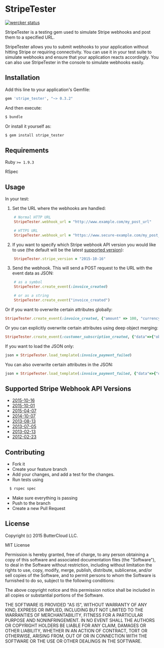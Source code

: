 # StripeTester

[![wercker status](https://app.wercker.com/status/b7beba8a128a081bdeec003a15aafbaa "wercker status")](https://app.wercker.com/project/bykey/b7beba8a128a081bdeec003a15aafbaa)

StripeTester is a testing gem used to simulate Stripe webhooks and post them to a specified URL.

StripeTester allows you to submit webhooks to your application without hitting Stripe or requiring connectivity. You can use it in your test suite to simulate webhooks and ensure that your application reacts accordingly. You can also use StripeTester in the console to simulate webhooks easily.

## Installation

Add this line to your application's Gemfile:
```ruby
gem 'stripe_tester', "~> 0.3.2"
```
And then execute:
```bash
$ bundle
```
Or install it yourself as:
```bash
$ gem install stripe_tester
```

## Requirements

Ruby `>= 1.9.3`

RSpec

## Usage

In your test:

1. Set the URL where the webhooks are handled:
```ruby
    # Normal HTTP URL
    StripeTester.webhook_url = "http://www.example.com/my_post_url"

    # HTTPS URL
    StripeTester.webhook_url = "https://www.secure-example.com/my_post_url"
```

2. If you want to specify which Stripe webhook API version you would like to use (the default will be the latest [supported version](https://github.com/buttercloud/stripe_tester#supported-stripe-webhook-api-versions)):
```ruby
    StripeTester.stripe_version = "2015-10-16"
```

3. Send the webhook. This will send a POST request to the URL with the event data as JSON:
```ruby
    # as a symbol
    StripeTester.create_event(:invoice_created)

    # or as a string
    StripeTester.create_event("invoice_created")
```

  Or if you want to overwrite certain attributes globally:
```ruby
StripeTester.create_event(:invoice_created, {"amount" => 100, "currency" => 'gbp'})
```

  Or you can explicitly overwrite certain attributes using deep object merging:
```ruby
StripeTester.create_event(:customer_subscription_created, {"data"=>{"object"=>{"plan"=>{"id"=>"gold-v1"}}}}, :method=>:merge)
```

  If you want to load the JSON only:
```ruby
json = StripeTester.load_template(:invoice_payment_failed)
```

  You can also overwrite certain attributes in the JSON:
```ruby
json = StripeTester.load_template(:invoice_payment_failed, {"data"=>{"object"=>{"customer"=>"cus_MYCUSTOMERID"}}}, :method=>:merge)
```

## Supported Stripe Webhook API Versions

* [2015-10-16](https://github.com/buttercloud/stripe_tester/blob/master/supported_webhook_versions.md#version-2015-10-16)
* [2015-10-01](https://github.com/buttercloud/stripe_tester/blob/master/supported_webhook_versions.md#version-2015-10-01)
* [2015-04-07](https://github.com/buttercloud/stripe_tester/blob/master/supported_webhook_versions.md#version-2015-04-07)
* [2014-10-07](https://github.com/buttercloud/stripe_tester/blob/master/supported_webhook_versions.md#version-2014-10-07)
* [2013-08-13](https://github.com/buttercloud/stripe_tester/blob/master/supported_webhook_versions.md#version-2013-08-13)
* [2013-07-05](https://github.com/buttercloud/stripe_tester/blob/master/supported_webhook_versions.md#version-2013-07-05)
* [2013-02-13](https://github.com/buttercloud/stripe_tester/blob/master/supported_webhook_versions.md#version-2013-02-13)
* [2012-02-23](https://github.com/buttercloud/stripe_tester/blob/master/supported_webhook_versions.md#version-2012-02-23)

## Contributing

* Fork it
* Create your feature branch
* Add your changes, and add a test for the changes.
* Run tests using

```bash
  $ rspec spec
```
* Make sure everything is passing
* Push to the branch
* Create a new Pull Request

## License

Copyright (c) 2015 ButterCloud LLC.

MIT License

Permission is hereby granted, free of charge, to any person obtaining
a copy of this software and associated documentation files (the
"Software"), to deal in the Software without restriction, including
without limitation the rights to use, copy, modify, merge, publish,
distribute, sublicense, and/or sell copies of the Software, and to
permit persons to whom the Software is furnished to do so, subject to
the following conditions:

The above copyright notice and this permission notice shall be
included in all copies or substantial portions of the Software.

THE SOFTWARE IS PROVIDED "AS IS", WITHOUT WARRANTY OF ANY KIND,
EXPRESS OR IMPLIED, INCLUDING BUT NOT LIMITED TO THE WARRANTIES OF
MERCHANTABILITY, FITNESS FOR A PARTICULAR PURPOSE AND
NONINFRINGEMENT. IN NO EVENT SHALL THE AUTHORS OR COPYRIGHT HOLDERS BE
LIABLE FOR ANY CLAIM, DAMAGES OR OTHER LIABILITY, WHETHER IN AN ACTION
OF CONTRACT, TORT OR OTHERWISE, ARISING FROM, OUT OF OR IN CONNECTION
WITH THE SOFTWARE OR THE USE OR OTHER DEALINGS IN THE SOFTWARE.
